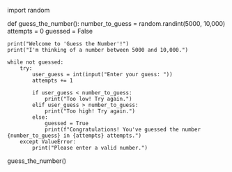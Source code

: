 import random

def guess_the_number():
    number_to_guess = random.randint(5000, 10,000)
    attempts = 0
    guessed = False

    print("Welcome to 'Guess the Number'!")
    print("I'm thinking of a number between 5000 and 10,000.")

    while not guessed:
        try:
            user_guess = int(input("Enter your guess: "))
            attempts += 1
            
            if user_guess < number_to_guess:
                print("Too low! Try again.")
            elif user_guess > number_to_guess:
                print("Too high! Try again.")
            else:
                guessed = True
                print(f"Congratulations! You've guessed the number {number_to_guess} in {attempts} attempts.")
        except ValueError:
            print("Please enter a valid number.")

guess_the_number()
